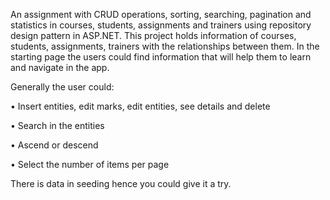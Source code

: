 An assignment with CRUD operations, sorting, searching, pagination and statistics in courses, students, assignments and trainers using repository design pattern in ASP.NET.  This project holds information of courses, students, assignments, trainers with the relationships between them. In the starting page the users could find information that will help them to learn and navigate in the app.

Generally the user could:

•	Insert entities, edit marks, edit entities, see details and delete

•	Search in the entities

•	Ascend or descend

•	Select the number of items per page

There is data in seeding hence you could give it a try.

